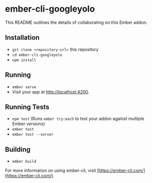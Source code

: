 # ember-cli-googleyolo

This README outlines the details of collaborating on this Ember addon.

## Installation

* `git clone <repository-url>` this repository
* `cd ember-cli-googleyolo`
* `npm install`

## Running

* `ember serve`
* Visit your app at [http://localhost:4200](http://localhost:4200).

## Running Tests

* `npm test` (Runs `ember try:each` to test your addon against multiple Ember versions)
* `ember test`
* `ember test --server`

## Building

* `ember build`

For more information on using ember-cli, visit [https://ember-cli.com/](https://ember-cli.com/).
